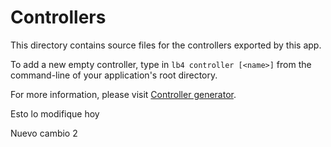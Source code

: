 # Controllers

This directory contains source files for the controllers exported by this app.

To add a new empty controller, type in `lb4 controller [<name>]` from the
command-line of your application's root directory.

For more information, please visit
[Controller generator](http://loopback.io/doc/en/lb4/Controller-generator.html).


Esto lo modifique hoy

Nuevo cambio 2

